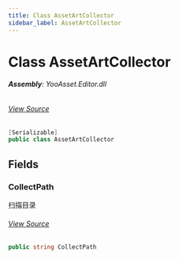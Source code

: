 ```yaml
---
title: Class AssetArtCollector
sidebar_label: AssetArtCollector
---
```

# Class AssetArtCollector


###### **Assembly**: YooAsset.Editor.dll
###### [View Source](https://github.com/tuyoogame/YooAsset-Samples.git/blob/main/Assets/YooAsset/Editor/AssetArtScanner/AssetArtCollector.cs#L5)
```csharp title="Declaration"
[Serializable]
public class AssetArtCollector
```
## Fields
### CollectPath
扫描目录
###### [View Source](https://github.com/tuyoogame/YooAsset-Samples.git/blob/main/Assets/YooAsset/Editor/AssetArtScanner/AssetArtCollector.cs#L11)
```csharp title="Declaration"
public string CollectPath
```
